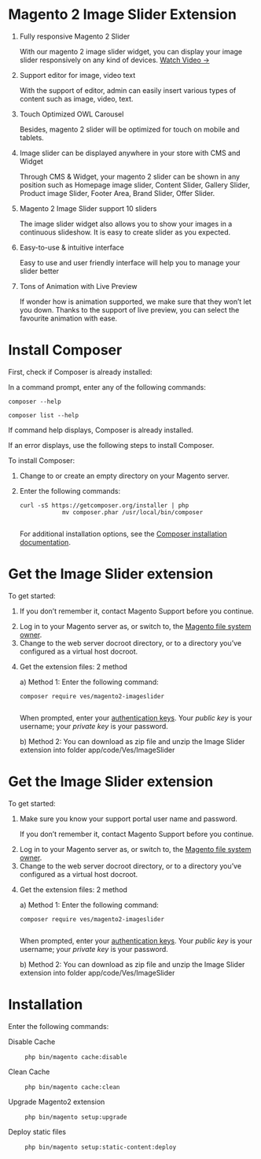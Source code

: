 <h1>Magento 2 Image Slider Extension</h1>
<ol>
	<li>
		Fully responsive Magento 2 Slider
		<p> With our magento 2 image slider widget, you can display your image slider responsively on any kind of devices. <a class="btn-link btn-link-info" title="Magento 2 Image Slider Video" href="https://www.youtube.com/watch?v=orqkisVgPpI">Watch Video →</a></p>
	</li>
	<li>
		Support editor for image, video text
		<p>With the support of editor, admin can easily insert various types of content such as image, video, text.</p>
	</li>
	<li>
		Touch Optimized OWL Carousel
		<p>Besides, magento 2 slider will be optimized for touch on mobile and tablets.</p>
	</li>
	<li>
		Image slider can be displayed anywhere in your store with CMS and Widget
		<p>Through CMS &amp; Widget, your magento 2 slider can be shown in any position such as Homepage image slider, Content Slider, Gallery Slider, Product image Slider, Footer Area, Brand Slider, Offer Slider.</p>
	</li>
	<li>
		Magento 2 Image Slider support 10 sliders
		<p>The image slider widget also allows you to show your images in a continuous slideshow. It is easy to create slider as you expected.</p>
	</li>
	<li>
		Easy-to-use &amp; intuitive interface
		<p>Easy to use and user friendly interface will help you to manage your slider better</p>
	</li>
	<li>
		Tons of Animation with Live Preview
		<p>If wonder how is animation supported, we make sure that they won’t let you down. Thanks to the support of live preview, you can select the favourite animation with ease.</p>
	</li>
</ol>
<h1>Install Composer</h1>
<p>First, check  if Composer is already installed: </p>
<p>In a command prompt, enter any of the following commands:</p>
<pre><code>composer --help</code></pre>
<pre><code>composer list --help</code></pre>
<p>If command help displays, Composer is already installed.</p>
<p>If an error displays, use the following steps to install Composer.</p>
<p>To install Composer:</p>
<ol>
	<li>
		<p>Change to or create an empty directory on your Magento server.</p>
	</li>
	<li>
		<p>Enter the following commands:</p>
		<pre><code>curl -sS https://getcomposer.org/installer | php
			mv composer.phar /usr/local/bin/composer
		</code></pre>
		<p>For additional installation options, see the <a href="https://getcomposer.org/download/" target="_blank">Composer installation documentation</a>.</p>
	</li>
</ol>
<h1 id="integrator-first-composer-ce">Get the Image Slider extension</h1>
<p>To get started:</p>
<ol>
	<li>
		<p>If you don’t remember it, contact Magento Support before you continue.</p>
	</li>
	<li>Log in to your Magento server as, or switch to, the <a href="http://devdocs.magento.com/guides/v2.0/install-gde/prereq/file-sys-perms-over.html">Magento file system owner</a>.</li>
	<li>Change to the web server docroot directory, or to a directory you’ve configured as a virtual host docroot.</li>
	<li>
		<p>Get the extension files: 2 method</p>
		<p>a) Method 1: Enter the following command:</p>
		<pre><code>composer require ves/magento2-imageslider
		</code></pre>
		<p>When prompted, enter your <a href="http://devdocs.magento.com/guides/v2.0/install-gde/prereq/connect-auth.html">authentication keys</a>. Your <em>public key</em> is your username; your <em>private key</em> is your password.</p>
		<p>b) Method 2: You can download as zip file and unzip the Image Slider extension into folder app/code/Ves/ImageSlider</p>
	</li>
</ol>
<h1 id="integrator-first-composer-ce">Get the Image Slider extension</h1>
<p>To get started:</p>
<ol>
	<li>
		<p>Make sure you know your support portal user name and password.</p>
		<p>If you don’t remember it, contact Magento Support before you continue.</p>
	</li>
	<li>Log in to your Magento server as, or switch to, the <a href="http://devdocs.magento.com/guides/v2.0/install-gde/prereq/file-sys-perms-over.html">Magento file system owner</a>.</li>
	<li>Change to the web server docroot directory, or to a directory you’ve configured as a virtual host docroot.</li>
	<li>
		<p>Get the extension files: 2 method</p>
		<p>a) Method 1: Enter the following command:</p>
		<pre><code>composer require ves/magento2-imageslider
		</code></pre>
		<p>When prompted, enter your <a href="http://devdocs.magento.com/guides/v2.0/install-gde/prereq/connect-auth.html">authentication keys</a>. Your <em>public key</em> is your username; your <em>private key</em> is your password.</p>
		<p>b) Method 2: You can download as zip file and unzip the Image Slider extension into folder app/code/Ves/ImageSlider</p>
	</li>
</ol>
<h1 id="integrator-first-composer-ce">Installation</h1>
<p>Enter the following commands:</p>
<p>Disable Cache</p>
<pre>
	<code>php bin/magento cache:disable</code>
</pre>
<p>Clean Cache</p>
<pre>
	<code>php bin/magento cache:clean</code>
</pre>
<p>Upgrade Magento2 extension</p>
<pre>
	<code>php bin/magento setup:upgrade</code>
</pre>
<p>Deploy static files</p>
<pre>
	<code>php bin/magento setup:static-content:deploy</code>
</pre>